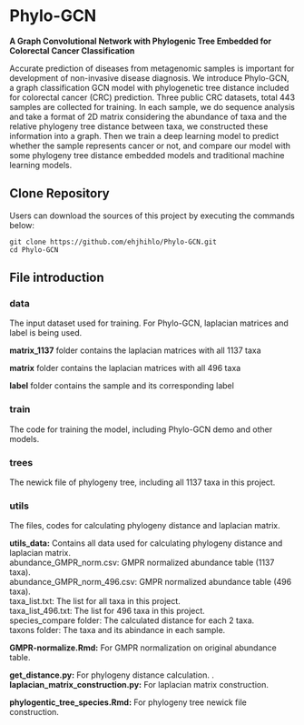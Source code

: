 # Phylo-GCN
**A Graph Convolutional Network with Phylogenic Tree Embedded for Colorectal Cancer Classification**  
  
Accurate prediction of diseases from metagenomic samples is important for development of non-invasive disease diagnosis. We introduce Phylo-GCN, a graph classification GCN model with phylogenetic tree distance included for colorectal cancer (CRC) prediction. Three public CRC datasets, total 443 samples are collected for training. In each sample, we do sequence analysis and take a format of 2D matrix considering the abundance of taxa and the relative phylogeny tree distance between taxa, we constructed these information into a graph. Then we train a deep learning model to predict whether the sample represents cancer or not, and compare our model with some phylogeny tree distance embedded models and traditional machine learning models.    
## Clone Repository
Users can download the sources of this project by executing the commands below:
``` 
git clone https://github.com/ehjhihlo/Phylo-GCN.git  
cd Phylo-GCN  
```
## File introduction
### data  
The input dataset used for training. For Phylo-GCN, laplacian matrices and label is being used.  
  
**matrix_1137** folder contains the laplacian matrices with all 1137 taxa  
  
**matrix** folder contains the laplacian matrices with all 496 taxa  
  
**label** folder contains the sample and its corresponding label  
  
### train  
The code for training the model, including Phylo-GCN demo and other models.    
### trees
The newick file of phylogeny tree, including all 1137 taxa in this project.  
### utils  
The files, codes for calculating phylogeny distance and laplacian matrix.  
  
**utils_data:** Contains all data used for calculating phylogeny distance and laplacian matrix.  
abundance_GMPR_norm.csv: GMPR normalized abundance table (1137 taxa).  
abundance_GMPR_norm_496.csv: GMPR normalized abundance table (496 taxa).  
taxa_list.txt: The list for all taxa in this project.  
taxa_list_496.txt: The list for 496 taxa in this project.  
species_compare folder: The calculated distance for each 2 taxa.  
taxons folder: The taxa and its abindance in each sample.  
  
**GMPR-normalize.Rmd:**  For GMPR normalization on original abundance table.
  
**get_distance.py:** For phylogeny distance calculation.
  .
**laplacian_matrix_construction.py:**  For laplacian matrix construction.
  
**phylogentic_tree_species.Rmd:**  For phylogeny tree newick file construction.

